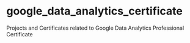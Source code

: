 # google_data_analytics_certificate
Projects and Certificates related to Google Data Analytics Professional Certificate
